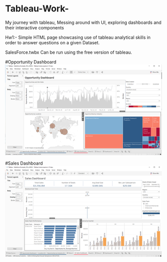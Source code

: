 # Tableau-Work-
My journey with tableau, Messing around with UI, exploring dashboards and their interactive components

Hw1:-
Simple HTML page showcasing use of tableau analytical skills in order to answer questions on a given Dataset.

SalesForce.twbx
Can be run using the free version of tableau. 


#Opportunity Dashboard
![Oppotunity Dashboard](Capture2.PNG)

#Sales Dashboard
![Sales](Capture3.PNG)

